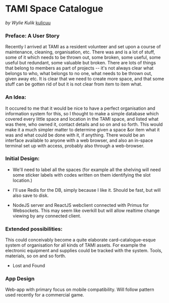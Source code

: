 


# TAMI Space Catalogue

_by Wylie Kulik_
[kulicuu]()


### Preface: A User Story

Recently I arrived at TAMI as a resident volunteer and set upon a course of maintenance, cleaning, organisation, etc.  There was and is a lot of stuff, some of it which needs to be thrown out, some broken, some useful, some useful but redundant, some valuable but broken. There are lots of things that belong to members as part of projects -- it's not always clear what belongs to who, what belongs to no one, what needs to be thrown out, given away etc.  It is clear that we need to create more space, and that some stuff can be gotten rid of but it is not clear from item to item what.


### An Idea:

It occured to me that it would be nice to have a perfect organisation and information system for this, so I thought to make a simple database which covered every little space and location in the TAMI space, and listed what was there, who owned it, contact details and so on and so forth.  This would make it a much simpler matter to determine given a space &or item what it was and what could be done with it, if anything.  There would be an interface available to anyone with a web browser, and also an in-space terminal set up with access, probably also through a web-browser.



### Initial Design:

- We'll need to label all the spaces (for example all the shelving will need some sticker labels with codes written on them identifying the slot location.)

- I'll use Redis for the DB, simply because I like it. Should be fast, but will also save to disk.

- NodeJS server and ReactJS webclient connected with Primus for Websockets.  This may seem like overkill but will allow realtime change viewing by any connected client.


### Extended possibilities:

This could conceivably become a quite elaborate card-catalogue-esque system of organisation for all kinds of TAMI assets.  For example the electronic equipment and supplies could be tracked with the system.  Tools, materials, so on and so forth.


- Lost and Found



### App Design

Web-app with primary focus on mobile compatibility.  Will follow pattern used recently for a commercial game.
